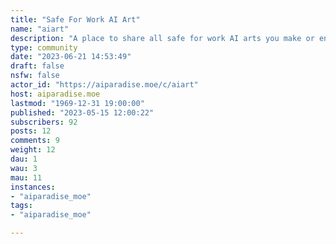 ```yaml
---
title: "Safe For Work AI Art" 
name: "aiart"
description: "A place to share all safe for work AI arts you make or enjoy :)"
type: community
date: "2023-06-21 14:53:49"
draft: false
nsfw: false
actor_id: "https://aiparadise.moe/c/aiart"
host: aiparadise.moe
lastmod: "1969-12-31 19:00:00"
published: "2023-05-15 12:00:22"
subscribers: 92
posts: 12
comments: 9
weight: 12
dau: 1
wau: 3
mau: 11
instances:
- "aiparadise_moe"
tags: 
- "aiparadise_moe"

---
```

